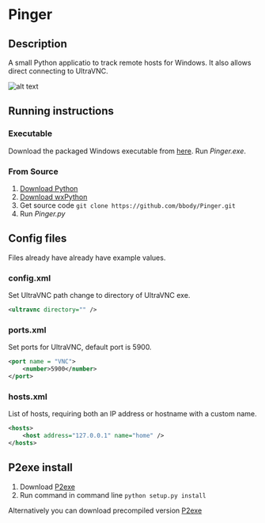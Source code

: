 # Pinger

## Description
A small Python applicatio to track remote hosts for Windows. It also allows direct connecting to UltraVNC.

![alt text](https://s3-ap-southeast-2.amazonaws.com/bbody-images/github/Pinger/screenshot.png "Screenshot of Pinger")

## Running instructions
### Executable
Download the packaged Windows executable from [here](https://github.com/bbody/Pinger/releases). Run *Pinger.exe*.

### From Source
1. [Download Python](https://www.python.org/)
2. [Download wxPython](http://www.wxpython.org/)
3. Get source code `git clone https://github.com/bbody/Pinger.git`
4. Run *Pinger.py*

## Config files
Files already have already have example values.

### config.xml
Set UltraVNC path change  to directory of UltraVNC exe.

```xml
<ultravnc directory="" />
```

### ports.xml
Set ports for UltraVNC, default port is 5900.

```xml
<port name = "VNC">
	<number>5900</number>
</port>
```

### hosts.xml
List of hosts, requiring both an IP address or hostname with a custom name.

```xml
<hosts>
	<host address="127.0.0.1" name="home" />
</hosts>
```

## P2exe install
1. Download [P2exe](http://www.py2exe.org/)
2. Run command in command line `python setup.py install`

Alternatively you can download precompiled version [P2exe](https://github.com/bbody/Pinger/releases/latest)

